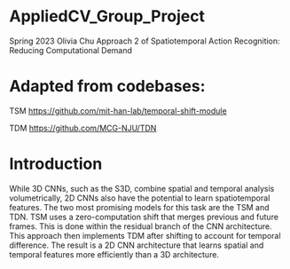 # AppliedCV_Group_Project
Spring 2023
Olivia Chu 
Approach 2 of Spatiotemporal Action Recognition: Reducing Computational Demand

# Adapted from codebases: 
TSM https://github.com/mit-han-lab/temporal-shift-module

TDM https://github.com/MCG-NJU/TDN

# Introduction
While 3D CNNs, such as the S3D, combine spatial and temporal analysis volumetrically, 2D CNNs also have the potential to learn spatiotemporal features.  The two most promising models for this task are the TSM and TDN.  TSM uses a zero-computation shift that merges previous and future frames.  This is done within the residual branch of the CNN architecture.  This approach then implements TDM after shifting to account for temporal difference.  The result is a 2D CNN architecture that learns spatial and temporal features more efficiently than a 3D architecture.






